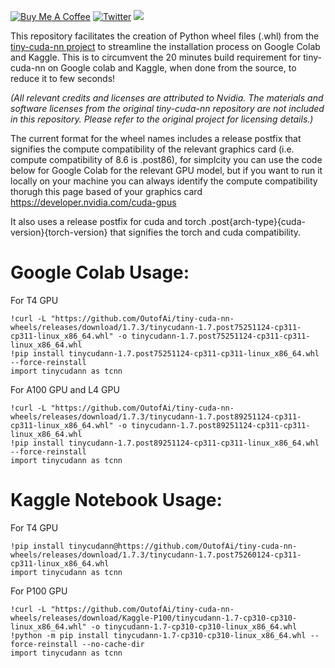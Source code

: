 <a href="https://www.buymeacoffee.com/outofai" target="_blank"><img src="https://img.shields.io/badge/-buy_me_a%C2%A0coffee-red?logo=buy-me-a-coffee" alt="Buy Me A Coffee"></a>
[![Twitter](https://img.shields.io/twitter/url/https/twitter.com/cloudposse.svg?style=social&label=Out%20of%20AI)](https://twitter.com/OutofAi)
<img src="https://visitor-badge.laobi.icu/badge?page_id=OutofAi/tiny-cuda-nn-wheels">

This repository facilitates the creation of Python wheel files (.whl) from the [tiny-cuda-nn project](https://github.com/NVlabs/tiny-cuda-nn) to streamline the installation process on Google Colab and Kaggle. This is to circumvent the 20 minutes build requirement for tiny-cuda-nn on Google colab and Kaggle, when done from the source, to reduce it to few seconds!

_(All relevant credits and licenses are attributed to Nvidia. The materials and software licenses from the original tiny-cuda-nn repository are not included in this repository. Please refer to the original project for licensing details.)_

The current format for the wheel names includes a release postfix that signifies the compute compatibility of the relevant graphics card (i.e. compute compatibility of 8.6 is .post86), for simplcity you can use the code below for Google Colab for the relevant GPU model, but if you want to run it locally on your machine you can always identify the compute compatibility thorugh this page based of your graphics card https://developer.nvidia.com/cuda-gpus

It also uses a release postfix for cuda and torch .post{arch-type}{cuda-version}{torch-version} that signifies the torch and cuda compatibility.

# Google Colab Usage:

For T4 GPU
```
!curl -L "https://github.com/OutofAi/tiny-cuda-nn-wheels/releases/download/1.7.3/tinycudann-1.7.post75251124-cp311-cp311-linux_x86_64.whl" -o tinycudann-1.7.post75251124-cp311-cp311-linux_x86_64.whl
!pip install tinycudann-1.7.post75251124-cp311-cp311-linux_x86_64.whl --force-reinstall
import tinycudann as tcnn
```

For A100 GPU and L4 GPU
```
!curl -L "https://github.com/OutofAi/tiny-cuda-nn-wheels/releases/download/1.7.3/tinycudann-1.7.post89251124-cp311-cp311-linux_x86_64.whl" -o tinycudann-1.7.post89251124-cp311-cp311-linux_x86_64.whl
!pip install tinycudann-1.7.post89251124-cp311-cp311-linux_x86_64.whl --force-reinstall
import tinycudann as tcnn
```

# Kaggle Notebook Usage:

For T4 GPU
```
!pip install tinycudann@https://github.com/OutofAi/tiny-cuda-nn-wheels/releases/download/1.7.3/tinycudann-1.7.post75260124-cp311-cp311-linux_x86_64.whl
import tinycudann as tcnn
```


For P100 GPU
```
!curl -L "https://github.com/OutofAi/tiny-cuda-nn-wheels/releases/download/Kaggle-P100/tinycudann-1.7-cp310-cp310-linux_x86_64.whl" -o tinycudann-1.7-cp310-cp310-linux_x86_64.whl
!python -m pip install tinycudann-1.7-cp310-cp310-linux_x86_64.whl --force-reinstall --no-cache-dir
import tinycudann as tcnn
```
